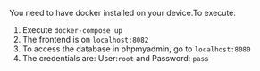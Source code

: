 
You need to have docker installed on your device.To execute:

1. Execute `docker-compose up`
2. The frontend is on `localhost:8082`
3. To access the database in phpmyadmin, go to `localhost:8080`
4. The credentials are: User:`root` and Password: `pass`